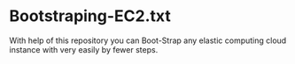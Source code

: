 # Bootstraping-EC2.txt
With help of this repository you can Boot-Strap any elastic computing cloud instance with very easily by fewer steps.
